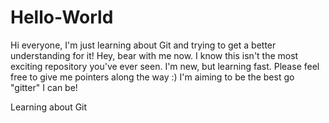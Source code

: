 Hello-World
===========
Hi everyone, I'm just learning about Git and trying to get a better understanding for it! Hey, bear with me now. I know this isn't the most exciting repository you've ever seen. I'm new, but learning fast. Please feel free to give me pointers along the way :) I'm aiming to be the best go "gitter" I can be! 

Learning about Git
